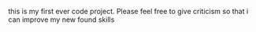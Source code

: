 this is my first ever code project. Please feel free to give criticism so that i can improve my new found skills 
